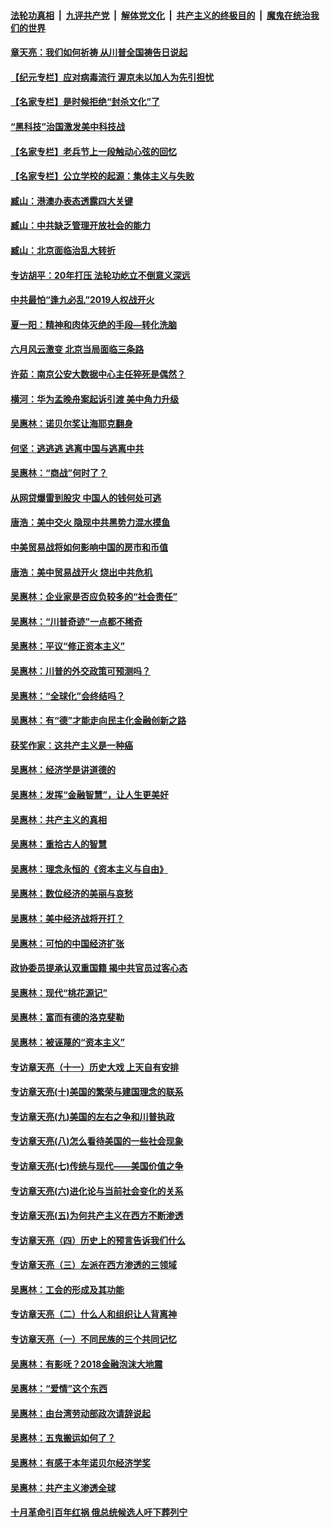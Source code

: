 ####  [法轮功真相](../../../../basic/blob/master/README.md?t=06211231) &nbsp;|&nbsp; [九评共产党](../../../../9ping.md/blob/master/README.md?t=06211231) &nbsp;|&nbsp; [解体党文化](../../../../jtdwh.md/blob/master/README.md?t=06211231)  &nbsp;|&nbsp; [共产主义的终极目的](../../../../gczydzjmd.md/blob/master/README.md?t=06211231) &nbsp;|&nbsp; [魔鬼在统治我们的世界](../../../../mgztzwmdsj.md/blob/master/README.md?t=06211231) 

#### [章天亮：我们如何祈祷 从川普全国祷告日说起](../pages/nsc423/n11944627.md?t=06211231) 

#### [【纪元专栏】应对病毒流行 渥京未以加人为先引担忧](../pages/nsc423/n11875714.md?t=06211231) 

#### [【名家专栏】是时候拒绝“封杀文化”了](../pages/nsc423/n11814093.md?t=06211231) 

#### [“黑科技”治国激发美中科技战](../pages/nsc423/n11638056.md?t=06211231) 

#### [【名家专栏】老兵节上一段触动心弦的回忆](../pages/nsc423/n11646016.md?t=06211231) 

#### [【名家专栏】公立学校的起源：集体主义与失败](../pages/nsc423/n11601833.md?t=06211231) 

#### [臧山：港澳办表态透露四大关键](../pages/nsc423/n11421628.md?t=06211231) 

#### [臧山：中共缺乏管理开放社会的能力](../pages/nsc423/n11407457.md?t=06211231) 

#### [臧山：北京面临治乱大转折](../pages/nsc423/n11406895.md?t=06211231) 

#### [专访胡平：20年打压 法轮功屹立不倒意义深远](../pages/nsc423/n11398800.md?t=06211231) 

#### [中共最怕“逢九必乱”2019人权战开火](../pages/nsc423/n11385248.md?t=06211231) 

#### [夏一阳：精神和肉体灭绝的手段—转化洗脑](../pages/nsc423/n11368250.md?t=06211231) 

#### [六月风云激变 北京当局面临三条路](../pages/nsc423/n11313668.md?t=06211231) 

#### [许茹：南京公安大数据中心主任猝死是偶然？](../pages/nsc423/n11064744.md?t=06211231) 

#### [横河：华为孟晚舟案起诉引渡 美中角力升级](../pages/nsc423/n11027230.md?t=06211231) 

#### [吴惠林：诺贝尔奖让海耶克翻身](../pages/nsc423/n10890049.md?t=06211231) 

#### [何坚：逃逃逃 逃离中国与逃离中共](../pages/nsc423/n10592891.md?t=06211231) 

#### [吴惠林：“商战”何时了？](../pages/nsc423/n10573558.md?t=06211231) 

#### [从网贷爆雷到股灾 中国人的钱何处可逃](../pages/nsc423/n10572800.md?t=06211231) 

#### [唐浩：美中交火 隐现中共黑势力混水摸鱼](../pages/nsc423/n10544040.md?t=06211231) 

#### [中美贸易战将如何影响中国的房市和币值](../pages/nsc423/n10543697.md?t=06211231) 

#### [唐浩：美中贸易战开火 烧出中共危机](../pages/nsc423/n10540126.md?t=06211231) 

#### [吴惠林：企业家是否应负较多的“社会责任”](../pages/nsc423/n10535022.md?t=06211231) 

#### [吴惠林：“川普奇迹”一点都不稀奇](../pages/nsc423/n10512808.md?t=06211231) 

#### [吴惠林：平议“修正资本主义”](../pages/nsc423/n10495724.md?t=06211231) 

#### [吴惠林：川普的外交政策可预测吗？](../pages/nsc423/n10462387.md?t=06211231) 

#### [吴惠林：“全球化”会终结吗？](../pages/nsc423/n10452838.md?t=06211231) 

#### [吴惠林：有“德”才能走向民主化金融创新之路](../pages/nsc423/n10432292.md?t=06211231) 

#### [获奖作家：这共产主义是一种癌](../pages/nsc423/n10431541.md?t=06211231) 

#### [吴惠林：经济学是讲道德的](../pages/nsc423/n10398014.md?t=06211231) 

#### [吴惠林：发挥“金融智慧”，让人生更美好](../pages/nsc423/n10375019.md?t=06211231) 

#### [吴惠林：共产主义的真相](../pages/nsc423/n10351394.md?t=06211231) 

#### [吴惠林：重拾古人的智慧](../pages/nsc423/n10337691.md?t=06211231) 

#### [吴惠林：理念永恒的《资本主义与自由》](../pages/nsc423/n10316274.md?t=06211231) 

#### [吴惠林：数位经济的美丽与哀愁](../pages/nsc423/n10292946.md?t=06211231) 

#### [吴惠林：美中经济战将开打？](../pages/nsc423/n10258825.md?t=06211231) 

#### [吴惠林：可怕的中国经济扩张](../pages/nsc423/n10219147.md?t=06211231) 

#### [政协委员提承认双重国籍 揭中共官员过客心态](../pages/nsc423/n10208809.md?t=06211231) 

#### [吴惠林：现代“桃花源记”](../pages/nsc423/n10185234.md?t=06211231) 

#### [吴惠林：富而有德的洛克斐勒](../pages/nsc423/n10142264.md?t=06211231) 

#### [吴惠林：被诬蔑的“资本主义”](../pages/nsc423/n10124816.md?t=06211231) 

#### [专访章天亮（十一）历史大戏 上天自有安排](../pages/nsc423/n10094905.md?t=06211231) 

#### [专访章天亮(十)美国的繁荣与建国理念的联系](../pages/nsc423/n10094899.md?t=06211231) 

#### [专访章天亮(九)美国的左右之争和川普执政](../pages/nsc423/n10094889.md?t=06211231) 

#### [专访章天亮(八)怎么看待美国的一些社会现象](../pages/nsc423/n10094857.md?t=06211231) 

#### [专访章天亮(七)传统与现代——美国价值之争](../pages/nsc423/n10093140.md?t=06211231) 

#### [专访章天亮(六)进化论与当前社会变化的关系](../pages/nsc423/n10092036.md?t=06211231) 

#### [专访章天亮(五)为何共产主义在西方不断渗透](../pages/nsc423/n10083620.md?t=06211231) 

#### [专访章天亮（四）历史上的预言告诉我们什么](../pages/nsc423/n10083606.md?t=06211231) 

#### [专访章天亮（三）左派在西方渗透的三领域](../pages/nsc423/n10081115.md?t=06211231) 

#### [吴惠林：工会的形成及其功能](../pages/nsc423/n10080633.md?t=06211231) 

#### [专访章天亮（二）什么人和组织让人背离神](../pages/nsc423/n10076637.md?t=06211231) 

#### [专访章天亮（一）不同民族的三个共同记忆](../pages/nsc423/n10074188.md?t=06211231) 

#### [吴惠林：有影呒？2018金融泡沫大地震](../pages/nsc423/n10040534.md?t=06211231) 

#### [吴惠林：“爱情”这个东西](../pages/nsc423/n10019423.md?t=06211231) 

#### [吴惠林：由台湾劳动部政次请辞说起](../pages/nsc423/n9979679.md?t=06211231) 

#### [吴惠林：五鬼搬运如何了？](../pages/nsc423/n9925338.md?t=06211231) 

#### [吴惠林：有感于本年诺贝尔经济学奖](../pages/nsc423/n9871883.md?t=06211231) 

#### [吴惠林：共产主义渗透全球](../pages/nsc423/n9812748.md?t=06211231) 

#### [十月革命引百年红祸 俄总统候选人吁下葬列宁](../pages/nsc423/n9810182.md?t=06211231) 

